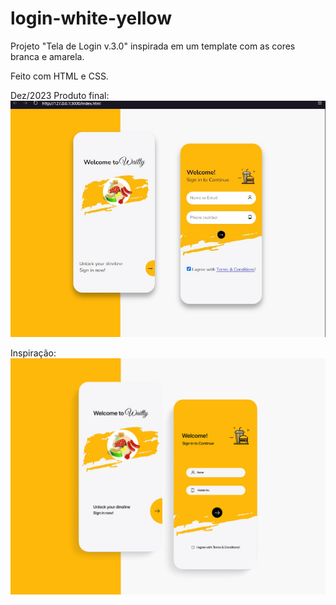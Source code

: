 # login-white-yellow
Projeto "Tela de Login v.3.0" inspirada em um template com as cores branca e amarela. 

Feito com HTML e CSS. 

Dez/2023
Produto final:
![projeto versão final](./img/printscreen-login-white-yellow.jpg)

Inspiração:
![projeto versão navegador](./img/login-yellow-white.jpg)
